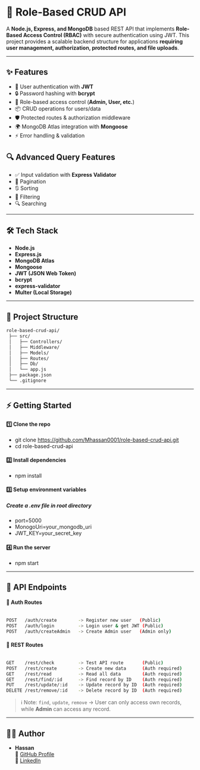 # 🚀 Role-Based CRUD API

A **Node.js, Express, and MongoDB** based REST API that implements **Role-Based Access Control (RBAC)** with secure authentication using JWT.
This project provides a scalable backend structure for applications **requiring user management, authorization, protected routes, and file uploads**.

---

## ✨ Features
- 🔑 User authentication with **JWT**
- 🔒 Password hashing with **bcrypt**
- 👥 Role-based access control (**Admin, User, etc.**)
- 📦 CRUD operations for users/data
- 🛡️ Protected routes & authorization middleware
- 🌍 MongoDB Atlas integration with **Mongoose**
- ⚡ Error handling & validation
   
## 🔍 Advanced Query Features
- ✅ Input validation with **Express Validator**
- 📄 Pagination
- 🔃 Sorting
- 🎯 Filtering
- 🔍 Searching
---

## 🛠️ Tech Stack
- **Node.js**
- **Express.js**
- **MongoDB Atlas**
- **Mongoose**
- **JWT (JSON Web Token)**
- **bcrypt**
- **express-validator**
- **Multer (Local Storage)**

---

## 📂 Project Structure

```bash
role-based-crud-api/
 ├── src/
 │   ├── Controllers/
 │   ├── Middleware/
 │   ├── Models/
 │   ├── Routes/
 │   ├── Db/
 │   └── app.js
 ├── package.json
 └── .gitignore

```

---

## ⚡ Getting Started

#### 1️⃣ Clone the repo
- git clone https://github.com/Mhassan0001/role-based-crud-api.git
- cd role-based-crud-api

#### 2️⃣ Install dependencies
- npm install

#### 3️⃣ Setup environment variables

##### Create a .env file in root directory

- port=5000
- MonogoUri=your_mongodb_uri
- JWT_KEY=your_secret_key

#### 4️⃣ Run the server

- npm start

---

## 📡 API Endpoints


#### 🔑 Auth Routes

```bash

POST   /auth/create        -> Register new user   (Public)
POST   /auth/login         -> Login user & get JWT (Public)
POST   /auth/createAdmin   -> Create Admin user   (Admin only)

```

#### 📌 REST Routes


```bash

GET    /rest/check         -> Test API route       (Public)
POST   /rest/create        -> Create new data      (Auth required)
GET    /rest/read          -> Read all data        (Auth required)
GET    /rest/find/:id      -> Find record by ID    (Auth required)
PUT    /rest/update/:id    -> Update record by ID  (Auth required)
DELETE /rest/remove/:id    -> Delete record by ID  (Auth required)

```

> ℹ️ Note: `find`, `update`, `remove` → User can only access own records, while **Admin** can access any record.

---

## 👨‍💻 Author

- **Hassan**  
  🔗 [GitHub Profile](https://github.com/Mhassan0001)  
  🔗 [LinkedIn](https://www.linkedin.com/in/muhammad-hassan-36912a22b)
